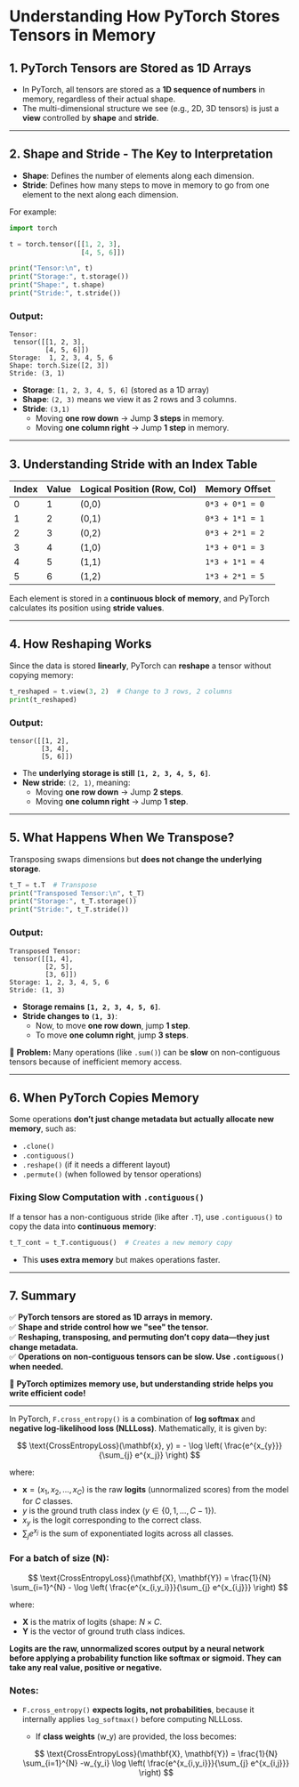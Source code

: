 

# **Understanding How PyTorch Stores Tensors in Memory**

## **1. PyTorch Tensors are Stored as 1D Arrays**
- In PyTorch, all tensors are stored as a **1D sequence of numbers** in memory, regardless of their actual shape.
- The multi-dimensional structure we see (e.g., 2D, 3D tensors) is just a **view** controlled by **shape** and **stride**.

---

## **2. Shape and Stride - The Key to Interpretation**
- **Shape**: Defines the number of elements along each dimension.
- **Stride**: Defines how many steps to move in memory to go from one element to the next along each dimension.

For example:
```python
import torch

t = torch.tensor([[1, 2, 3], 
                  [4, 5, 6]])

print("Tensor:\n", t)
print("Storage:", t.storage())  
print("Shape:", t.shape)  
print("Stride:", t.stride())  
```
### **Output:**
```
Tensor:
 tensor([[1, 2, 3],
         [4, 5, 6]])
Storage:  1, 2, 3, 4, 5, 6
Shape: torch.Size([2, 3])
Stride: (3, 1)
```
- **Storage**: `[1, 2, 3, 4, 5, 6]` (stored as a 1D array)
- **Shape**: `(2, 3)` means we view it as 2 rows and 3 columns.
- **Stride**: `(3,1)`
  - Moving **one row down** → Jump **3 steps** in memory.
  - Moving **one column right** → Jump **1 step** in memory.

---

## **3. Understanding Stride with an Index Table**
| Index | Value | Logical Position (Row, Col) | Memory Offset |
|--------|------|---------------------------|--------------|
| 0      | 1    | (0,0)                      | `0*3 + 0*1 = 0` |
| 1      | 2    | (0,1)                      | `0*3 + 1*1 = 1` |
| 2      | 3    | (0,2)                      | `0*3 + 2*1 = 2` |
| 3      | 4    | (1,0)                      | `1*3 + 0*1 = 3` |
| 4      | 5    | (1,1)                      | `1*3 + 1*1 = 4` |
| 5      | 6    | (1,2)                      | `1*3 + 2*1 = 5` |

Each element is stored in a **continuous block of memory**, and PyTorch calculates its position using **stride values**.

---

## **4. How Reshaping Works**
Since the data is stored **linearly**, PyTorch can **reshape** a tensor without copying memory:

```python
t_reshaped = t.view(3, 2)  # Change to 3 rows, 2 columns
print(t_reshaped)
```
### **Output:**
```
tensor([[1, 2],
        [3, 4],
        [5, 6]])
```
- The **underlying storage is still `[1, 2, 3, 4, 5, 6]`**.
- **New stride**: `(2, 1)`, meaning:
  - Moving **one row down** → Jump **2 steps**.
  - Moving **one column right** → Jump **1 step**.

---

## **5. What Happens When We Transpose?**
Transposing swaps dimensions but **does not change the underlying storage**.

```python
t_T = t.T  # Transpose
print("Transposed Tensor:\n", t_T)
print("Storage:", t_T.storage())  
print("Stride:", t_T.stride())  
```
### **Output:**
```
Transposed Tensor:
 tensor([[1, 4],
         [2, 5],
         [3, 6]])
Storage: 1, 2, 3, 4, 5, 6
Stride: (1, 3)
```
- **Storage remains `[1, 2, 3, 4, 5, 6]`**.
- **Stride changes to `(1, 3)`**:
  - Now, to move **one row down**, jump **1 step**.
  - To move **one column right**, jump **3 steps**.

🚨 **Problem:** Many operations (like `.sum()`) can be **slow** on non-contiguous tensors because of inefficient memory access.

---

## **6. When PyTorch Copies Memory**
Some operations **don’t just change metadata but actually allocate new memory**, such as:
- `.clone()`
- `.contiguous()`
- `.reshape()` (if it needs a different layout)
- `.permute()` (when followed by tensor operations)

### **Fixing Slow Computation with `.contiguous()`**
If a tensor has a non-contiguous stride (like after `.T`), use `.contiguous()` to copy the data into **continuous memory**:
```python
t_T_cont = t_T.contiguous()  # Creates a new memory copy
```
- This **uses extra memory** but makes operations faster.

---

## **7. Summary**
✅ **PyTorch tensors are stored as 1D arrays in memory.**  
✅ **Shape and stride control how we "see" the tensor.**  
✅ **Reshaping, transposing, and permuting don’t copy data—they just change metadata.**  
✅ **Operations on non-contiguous tensors can be slow. Use `.contiguous()` when needed.**  

🚀 **PyTorch optimizes memory use, but understanding stride helps you write efficient code!**  

---


In PyTorch, `F.cross_entropy()` is a combination of **log softmax** and **negative log-likelihood loss (NLLLoss)**. Mathematically, it is given by:


$$
\text{CrossEntropyLoss}(\mathbf{x}, y) = - \log \left( \frac{e^{x_{y}}}{\sum_{j} e^{x_j}} \right)
$$

where:
- $\mathbf{x} = (x_1, x_2, ..., x_C)$ is the raw **logits** (unnormalized scores) from the model for $C$ classes.
- $y$ is the ground truth class index $(y \in \{0, 1, ..., C-1\})$.
- $x_y$ is the logit corresponding to the correct class.
- $\sum_{j} e^{x_j}$ is the sum of exponentiated logits across all classes.

### For a batch of size \(N\):
$$
\text{CrossEntropyLoss}(\mathbf{X}, \mathbf{Y}) = \frac{1}{N} \sum_{i=1}^{N} - \log \left( \frac{e^{x_{i,y_i}}}{\sum_{j} e^{x_{i,j}}} \right)
$$


where:
- $\mathbf{X}$ is the matrix of logits (shape: $N \times C$.
- $\mathbf{Y}$ is the vector of ground truth class indices.

**Logits are the raw, unnormalized scores output by a neural network before applying a probability function like softmax or sigmoid. They can take any real value, positive or negative.**

### Notes:
- `F.cross_entropy()` **expects logits, not probabilities**, because it internally applies `log_softmax()` before computing NLLLoss.
  - If **class weights** \(w_y\) are provided, the loss becomes:
  
  $$
  \text{CrossEntropyLoss}(\mathbf{X}, \mathbf{Y}) = \frac{1}{N} \sum_{i=1}^{N} -w_{y_i} \log \left( \frac{e^{x_{i,y_i}}}{\sum_{j} e^{x_{i,j}}} \right)
  $$
  
  
